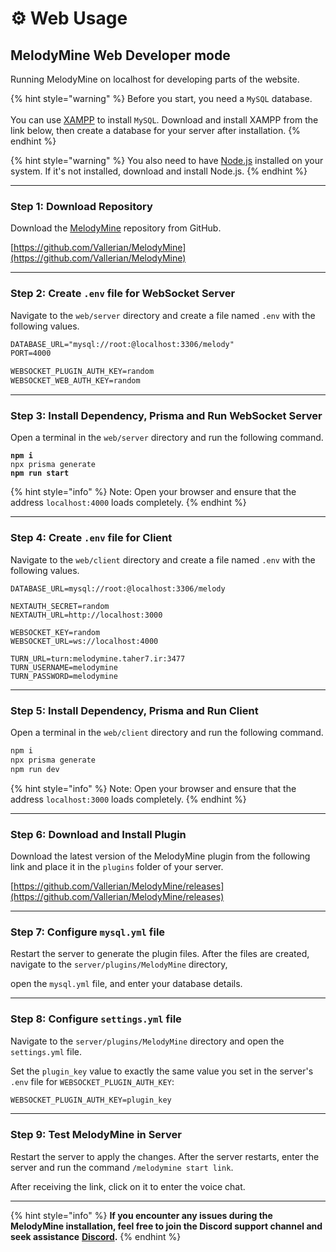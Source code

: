 # ⚙️ Web Usage

## MelodyMine Web Developer mode

Running MelodyMine on localhost for developing parts of the website.

{% hint style="warning" %}
Before you start, you need a `MySQL` database.\
\
You can use [XAMPP](https://www.apachefriends.org/) to install `MySQL`. Download and install XAMPP from the link below, then create a database for your server after installation.
{% endhint %}

{% hint style="warning" %}
You also need to have [Node.js](https://nodejs.org) installed on your system. If it's not installed, download and install Node.js.
{% endhint %}

***

### Step 1: **Download Repository**

Download the [MelodyMine](https://github.com/Vallerian/MelodyMine) repository from GitHub.

[https://github.com/Vallerian/MelodyMine](https://github.com/Vallerian/MelodyMine)

***

### Step 2: **Create `.env` file for WebSocket Server**

Navigate to the `web/server` directory and create a file named `.env` with the following values.

```xml
DATABASE_URL="mysql://root:@localhost:3306/melody"
PORT=4000

WEBSOCKET_PLUGIN_AUTH_KEY=random
WEBSOCKET_WEB_AUTH_KEY=random
```

***

### Step 3:  Install Dependency, Prisma and **Run WebSocket Server**

Open a terminal in the `web/server` directory and run the following command.

<pre class="language-bash"><code class="lang-bash"><strong>npm i
</strong>npx prisma generate
<strong>npm run start
</strong></code></pre>

{% hint style="info" %}
Note: Open your browser and ensure that the address `localhost:4000` loads completely.
{% endhint %}

***

### **Step 4: Create `.env` file for Client**

Navigate to the `web/client` directory and create a file named `.env` with the following values.

```
DATABASE_URL=mysql://root:@localhost:3306/melody

NEXTAUTH_SECRET=random
NEXTAUTH_URL=http://localhost:3000

WEBSOCKET_KEY=random
WEBSOCKET_URL=ws://localhost:4000

TURN_URL=turn:melodymine.taher7.ir:3477
TURN_USERNAME=melodymine
TURN_PASSWORD=melodymine
```

***

### **Step 5: Install** Dependency, Prisma and **Run Client**

Open a terminal in the `web/client` directory and run the following command.

```bash
npm i
npx prisma generate
npm run dev
```

{% hint style="info" %}
Note: Open your browser and ensure that the address `localhost:3000` loads completely.
{% endhint %}

***

### **Step 6:  Download and Install Plugin**

Download the latest version of the MelodyMine plugin from the following link and place it in the `plugins` folder of your server.

[https://github.com/Vallerian/MelodyMine/releases](https://github.com/Vallerian/MelodyMine/releases)

***

### **Step 7: Configure `mysql.yml` file**

Restart the server to generate the plugin files. After the files are created, navigate to the `server/plugins/MelodyMine` directory,

&#x20;open the `mysql.yml` file, and enter your database details.

***

### **Step 8: Configure `settings.yml` file**

Navigate to the `server/plugins/MelodyMine` directory and open the `settings.yml` file.&#x20;

Set the `plugin_key` value to exactly the same value you set in the server's `.env` file for `WEBSOCKET_PLUGIN_AUTH_KEY`:

```xml
WEBSOCKET_PLUGIN_AUTH_KEY=plugin_key
```

***

### **Step 9: Test MelodyMine in Server**

Restart the server to apply the changes. After the server restarts, enter the server and run the command `/melodymine start link`.&#x20;

After receiving the link, click on it to enter the voice chat.

***

{% hint style="info" %}
**If you encounter any issues during the MelodyMine installation, feel free to join the Discord support channel and seek assistance** [**Discord**](https://discord.gg/CBua8YectX)**.**
{% endhint %}
